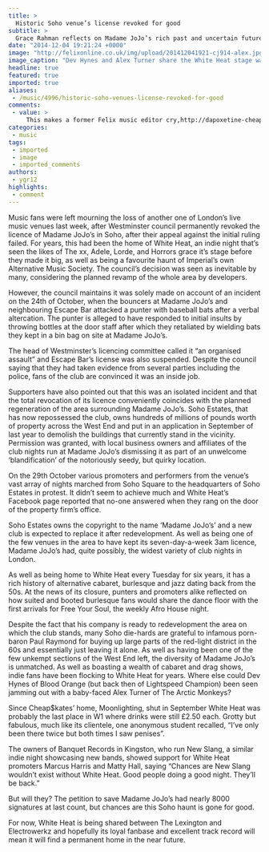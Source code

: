 ```yaml
---
title: >
  Historic Soho venue’s license revoked for good
subtitle: >
  Grace Rahman reflects on Madame JoJo’s rich past and uncertain future
date: "2014-12-04 19:21:24 +0000"
image: "http://felixonline.co.uk/img/upload/201412041921-cj914-alex.jpg"
image_caption: "Dev Hynes and Alex Turner share the White Heat stage way back in 2008 for the Falling Off Lavender B"
headline: true
featured: true
imported: true
aliases:
 - /music/4996/historic-soho-venues-license-revoked-for-good
comments:
 - value: >
     This makes a former Felix music editor cry,http://dapoxetine-cheapestpricepriligy.com/ - Dapoxetine Buy Doxycycline http://furosemide-lasixonline.net/,http://dapoxetine-cheapestpricepriligy.com/ - Priligy Dapoxetine Doxycycline Buy Online http://furosemide-lasixonline.net/,I every time spent my half an hour to read this weblog's articles or reviews all the time along with a cup of coffee. <br>nike air revolution pas cher http://www.thurgovia.ch/detail/spip.php?fr-nike-air-revolution-pas-cher-2267.html,Whats up very cool blog!! Guy .. Excellent .. Wonderful .. I will bookmark your blog and take the feeds also? I'm happy to find so many helpful info right here within the put up, we want develop extra strategies in this regard, thanks for sharing. . . . . . <br>nike air max apc http://www.aasti.fr/?fr-nike-air-max-apc-860.html
categories:
 - music
tags:
 - imported
 - image
 - imported_comments
authors:
 - ygr12
highlights:
 - comment
---
```


Music fans were left mourning the loss of another one of London’s live music venues last week, after Westminster council permanently revoked the licence of Madame JoJo’s in Soho, after their appeal against the initial ruling failed. For years, this had been the home of White Heat, an indie night that’s seen the likes of The xx, Adele, Lorde, and Horrors grace it’s stage before they made it big, as well as being a favourite haunt of Imperial’s own Alternative Music Society. The council’s decision was seen as inevitable by many, considering the planned revamp of the whole area by developers.

However, the council maintains it was solely made on account of an incident on the 24th of October, when the bouncers at Madame JoJo’s and neighbouring Escape Bar attacked a punter with baseball bats after a verbal altercation. The punter is alleged to have responded to initial insults by throwing bottles at the door staff after which they retaliated by wielding bats they kept in a bin bag on site at Madame JoJo’s.

The head of Westminster’s licencing committee called it “an organised assault” and Escape Bar’s license was also suspended. Despite the council saying that they had taken evidence from several parties including the police, fans of the club are convinced it was an inside job.

Supporters have also pointed out that this was an isolated incident and that the total revocation of its licence conveniently coincides with the planned regeneration of the area surrounding Madame JoJo’s. Soho Estates, that has now repossessed the club, owns hundreds of millions of pounds worth of property across the West End and put in an application in September of last year to demolish the buildings that currently stand in the vicinity. Permission was granted, with local business owners and affiliates of the club nights run at Madame JoJo’s dismissing it as part of an unwelcome ‘blandification’ of the notoriously seedy, but quirky location.

On the 29th October various promoters and performers from the venue’s vast array of nights marched from Soho Square to the headquarters of Soho Estates in protest. It didn’t seem to achieve much and White Heat’s Facebook page reported that no-one answered when they rang on the door of the property firm’s office.

Soho Estates owns the copyright to the name ‘Madame JoJo’s’ and a new club is expected to replace it after redevelopment. As well as being one of the few venues in the area to have kept its seven-day-a-week 3am licence, Madame JoJo’s had, quite possibly, the widest variety of club nights in London.

As well as being home to White Heat every Tuesday for six years, it has a rich history of alternative cabaret, burlesque and jazz dating back from the 50s. At the news of its closure, punters and promoters alike reflected on how suited and booted burlesque fans would share the dance floor with the first arrivals for Free Your Soul, the weekly Afro House night.

Despite the fact that his company is ready to redevelopment the area on which the club stands, many Soho die-hards are grateful to infamous porn-baron Paul Raymond for buying up large parts of the red-light district in the 60s and essentially just leaving it alone. As well as having been one of the few unkempt sections of the West End left, the diversity of Madame JoJo’s is unmatched. As well as boasting a wealth of cabaret and drag shows, indie fans have been flocking to White Heat for years. Where else could Dev Hynes of Blood Orange (but back then of Lightspeed Champion) been seen jamming out with a baby-faced Alex Turner of The Arctic Monkeys?

Since Cheap$kates’ home, Moonlighting, shut in September White Heat was probably the last place in W1 where drinks were still £2.50 each. Grotty but fabulous, much like its clientele, one anonymous student recalled, “I’ve only been there twice but both times I saw penises”.

The owners of Banquet Records in Kingston, who run New Slang, a similar indie night showcasing new bands, showed support for White Heat promoters Marcus Harris and Matty Hall, saying “Chances are New Slang wouldn’t exist without White Heat. Good people doing a good night. They’ll be back.”

But will they? The petition to save Madame JoJo’s had nearly 8000 signatures at last count, but chances are this Soho haunt is gone for good.

For now, White Heat is being shared between The Lexington and Electrowerkz and hopefully its loyal fanbase and excellent track record will mean it will find a permanent home in the near future.
